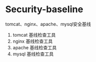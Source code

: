 # Security-baseline
tomcat、nginx、apache、mysql安全基线

1. tomcat 基线检查工具
2. nginx 基线检查工具
3. apache 基线检查工具
4. mysql 基线检查工具

